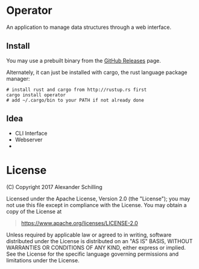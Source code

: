 # Operator

An application to manage data structures through a web interface.


## Install

You may use a prebuilt binary from the
[GitHub Releases](https://github.com/alinex/rust-operator/releases) page.

Alternately, it can just be installed with cargo, the rust language package manager:

    # install rust and cargo from http://rustup.rs first
    cargo install operator
    # add ~/.cargo/bin to your PATH if not already done


## Idea

- CLI Interface
- Webserver
-



# License

(C) Copyright 2017 Alexander Schilling

Licensed under the Apache License, Version 2.0 (the "License");
you may not use this file except in compliance with the License.
You may obtain a copy of the License at

>  <https://www.apache.org/licenses/LICENSE-2.0>

Unless required by applicable law or agreed to in writing, software
distributed under the License is distributed on an "AS IS" BASIS,
WITHOUT WARRANTIES OR CONDITIONS OF ANY KIND, either express or implied.
See the License for the specific language governing permissions and
limitations under the License.
